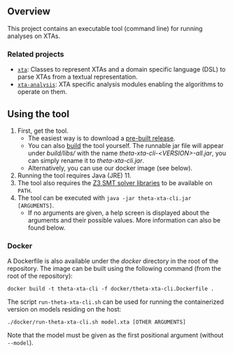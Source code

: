 ## Overview

This project contains an executable tool (command line) for running analyses on XTAs.

### Related projects

* [`xta`](../xta/README.md): Classes to represent XTAs and a domain specific language (DSL) to parse XTAs from a textual representation.
* [`xta-analysis`](../xta-analysis/README.md): XTA specific analysis modules enabling the algorithms to operate on them.

## Using the tool

1. First, get the tool.
    - The easiest way is to download a [pre-built release](https://github.com/ftsrg/theta/releases).
    - You can also [build](../../../doc/Build.md) the tool yourself. The runnable jar file will appear under _build/libs/_ with the name _theta-xta-cli-\<VERSION\>-all.jar_, you can simply rename it to _theta-xta-cli.jar_.
    - Alternatively, you can use our docker image (see below).
2. Running the tool requires Java (JRE) 11.
3. The tool also requires the [Z3 SMT solver libraries](../../../doc/Build.md) to be available on `PATH`.
4. The tool can be executed with `java -jar theta-xta-cli.jar [ARGUMENTS]`.
    - If no arguments are given, a help screen is displayed about the arguments and their possible values.
    More information can also be found below.

### Docker

A Dockerfile is also available under the _docker_ directory in the root of the repository.
The image can be built using the following command (from the root of the repository):
```
docker build -t theta-xta-cli -f docker/theta-xta-cli.Dockerfile .
```

The script `run-theta-xta-cli.sh` can be used for running the containerized version on models residing on the host:
```
./docker/run-theta-xta-cli.sh model.xta [OTHER ARGUMENTS]
```
Note that the model must be given as the first positional argument (without `--model`).
